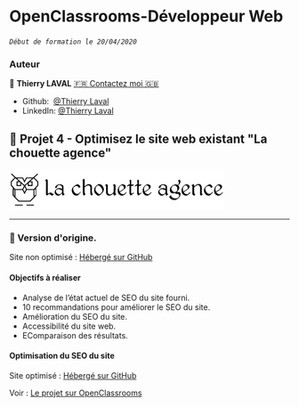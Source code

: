 # OpenClassrooms-Développeur Web
_`Début de formation le 20/04/2020`_

### Auteur

👤 **Thierry LAVAL** [🇫🇷 Contactez moi 🇬🇧](<thierrylaval@gmx.com>) 

* Github:  [@Thierry Laval](https://github.com/thierry-laval)
* LinkedIn: [@Thierry Laval](https://www.linkedin.com/in/thierry-laval)

## 📎 Projet 4 - Optimisez le site web existant "La chouette agence"
![left 100%](./img/la-chouette-agence.png)
***

### 🔨 Version d'origine.

Site non optimisé : [Hébergé sur GitHub](https://thierry-laval.github.io/la-chouette-agence-v1/ "Cliquez pour voir le site")

#### Objectifs à réaliser
* Analyse de l’état actuel de SEO du site fourni.
* 10 recommandations pour améliorer le SEO du site.
* Amélioration du SEO du site.
* Accessibilité du site web.
* EComparaison des résultats.

#### Optimisation du SEO du site

Site optimisé : [Hébergé sur GitHub](https://thierry-laval.github.io/la-chouette-agence/ "Cliquez pour voir le site")

Voir : [Le projet sur OpenClassrooms](https://openclassrooms.com/fr/paths/185/projects/638/assignment "Cliquez pour voir le projet")
